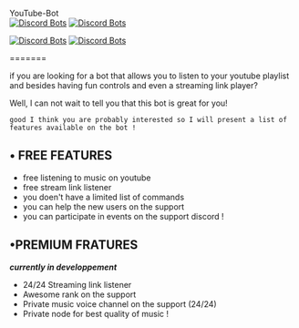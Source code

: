YouTube-Bot                                                   				
[![Discord Bots](https://top.gg/api/widget/status/486948160124485642.svg)](https://top.gg/bot/486948160124485642) [![Discord Bots](https://top.gg/api/widget/lib/486948160124485642.svg)](https://top.gg/bot/486948160124485642)

[![Discord Bots](https://top.gg/api/widget/owner/486948160124485642.svg)](https://top.gg/bot/486948160124485642) [![Discord Bots](https://top.gg/api/widget/servers/486948160124485642.svg)](https://top.gg/bot/486948160124485642)


=======

if you are looking for a bot that allows you to listen to your youtube playlist and besides having fun controls and even a streaming link player?

Well, I can not wait to tell you that this bot is great for you!

 

`good I think you are probably interested so I will present a list of features available on the bot !`
 
 
## • FREE FEATURES
 

 

* free listening to music on youtube
* free stream link listener 
* you doen't have a limited list of commands
* you can help the new users on the support
* you can participate in events on the support discord !
 

## •PREMIUM FRATURES
 
 _**currently in developpement**_

* 24/24 Streaming link listener
* Awesome rank on the support 
* Private music voice channel on the support (24/24)
*  Private node for best quality of music !
